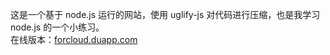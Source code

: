 这是一个基于 node.js 运行的网站，使用 uglify-js 对代码进行压缩，也是我学习 node.js 的一个小练习。  
在线版本：[forcloud.duapp.com](http://forcloud.duapp.com/)
